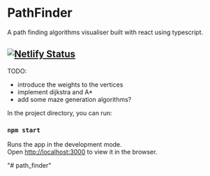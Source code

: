 PathFinder
==
A path finding algorithms visualiser built with react using typescript.

[![Netlify Status](https://api.netlify.com/api/v1/badges/741ba52b-d65e-4aae-92f4-dfcf04fba4a6/deploy-status)](https://app.netlify.com/sites/pathfinding-visual/deploys)
---
TODO:
- introduce the weights to the vertices
- implement dijkstra and A*
- add some maze generation algorithms? 



In the project directory, you can run:

### `npm start`

Runs the app in the development mode.\
Open [http://localhost:3000](http://localhost:3000) to view it in the browser.


"# path_finder" 
